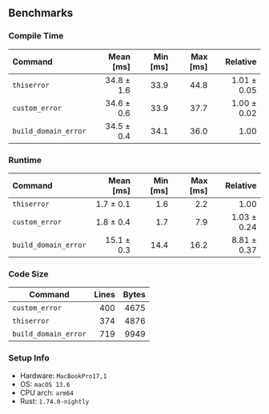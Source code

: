 ## Benchmarks

### Compile Time

| Command              |  Mean [ms] | Min [ms] | Max [ms] |    Relative |
| :------------------- | ---------: | -------: | -------: | ----------: |
| `thiserror`          | 34.8 ± 1.6 |     33.9 |     44.8 | 1.01 ± 0.05 |
| `custom_error`       | 34.6 ± 0.6 |     33.9 |     37.7 | 1.00 ± 0.02 |
| `build_domain_error` | 34.5 ± 0.4 |     34.1 |     36.0 |        1.00 |

### Runtime

| Command              |  Mean [ms] | Min [ms] | Max [ms] |    Relative |
| :------------------- | ---------: | -------: | -------: | ----------: |
| `thiserror`          |  1.7 ± 0.1 |      1.6 |      2.2 |        1.00 |
| `custom_error`       |  1.8 ± 0.4 |      1.7 |      7.9 | 1.03 ± 0.24 |
| `build_domain_error` | 15.1 ± 0.3 |     14.4 |     16.2 | 8.81 ± 0.37 |

### Code Size

| Command              | Lines | Bytes |
| -------------------- | ----: | ----: |
| `custom_error`       |   400 |  4675 |
| `thiserror`          |   374 |  4876 |
| `build_domain_error` |   719 |  9949 |

### Setup Info

- Hardware: `MacBookPro17,1`
- OS: `macOS 13.6`
- CPU arch: `arm64`
- Rust: `1.74.0-nightly`
